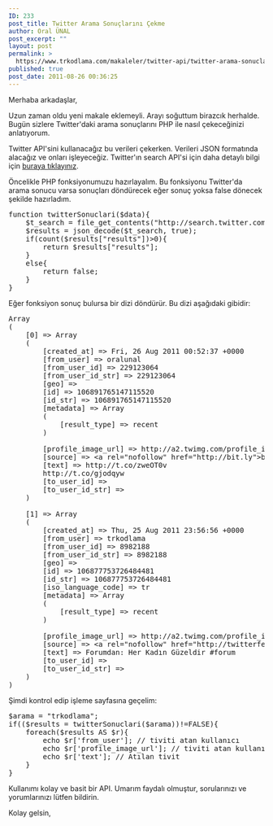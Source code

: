 ```yaml
---
ID: 233
post_title: Twitter Arama Sonuçlarını Çekme
author: Oral ÜNAL
post_excerpt: ""
layout: post
permalink: >
  https://www.trkodlama.com/makaleler/twitter-api/twitter-arama-sonuclarini-cekme-233.html
published: true
post_date: 2011-08-26 00:36:25
---
```

Merhaba arkadaşlar,

Uzun zaman oldu yeni makale eklemeyli. Arayı soğuttum birazcık herhalde. Bugün sizlere Twitter'daki arama sonuçlarını PHP ile nasıl çekeceğinizi anlatıyorum.

Twitter API'sini kullanacağız bu verileri çekerken. Verileri JSON formatında alacağız ve onları işleyeceğiz. Twitter'ın search API'si için daha detaylı bilgi için <a href="https://dev.twitter.com/overview/api" target="_blank">buraya tıklayınız</a>.

Öncelikle PHP fonksiyonumuzu hazırlayalım. Bu fonksiyonu Twitter'da arama sonucu varsa sonuçları döndürecek eğer sonuç yoksa false dönecek şekilde hazırladım.
<pre class="prettyprint lang-php" data-start-line="1" data-visibility="visible" data-highlight="" data-caption="">function twitterSonuclari($data){
    $t_search = file_get_contents("http://search.twitter.com/search.json?q=".urldecode($data)."&amp;result_type=recent&amp;rpp=10");
    $results = json_decode($t_search, true);
    if(count($results["results"])&gt;0){
        return $results["results"];
    }
    else{
        return false;
    }
}</pre>
Eğer fonksiyon sonuç bulursa bir dizi döndürür. Bu dizi aşağıdaki gibidir:
<pre class="prettyprint lang-rst" data-start-line="1" data-visibility="visible" data-highlight="" data-caption="">Array
(
    [0] =&gt; Array
    (
        [created_at] =&gt; Fri, 26 Aug 2011 00:52:37 +0000
        [from_user] =&gt; oralunal
        [from_user_id] =&gt; 229123064
        [from_user_id_str] =&gt; 229123064
        [geo] =&gt;
        [id] =&gt; 106891765147115520
        [id_str] =&gt; 106891765147115520
        [metadata] =&gt; Array
        (
            [result_type] =&gt; recent
        )

        [profile_image_url] =&gt; http://a2.twimg.com/profile_images/1435376616/MYDC2013_normal.JPG
        [source] =&gt; &lt;a rel="nofollow" href="http://bit.ly"&gt;bitly&lt;/a&gt;
        [text] =&gt; http://t.co/zweOT0v
        http://t.co/gjodqyw
        [to_user_id] =&gt;
        [to_user_id_str] =&gt;
    )

    [1] =&gt; Array
    (
        [created_at] =&gt; Thu, 25 Aug 2011 23:56:56 +0000
        [from_user] =&gt; trkodlama
        [from_user_id] =&gt; 8982188
        [from_user_id_str] =&gt; 8982188
        [geo] =&gt;
        [id] =&gt; 106877753726484481
        [id_str] =&gt; 106877753726484481
        [iso_language_code] =&gt; tr
        [metadata] =&gt; Array
        (
            [result_type] =&gt; recent
        )

        [profile_image_url] =&gt; http://a2.twimg.com/profile_images/349223586/trkodlama_normal.png
        [source] =&gt; &lt;a rel="nofollow" href="http://twitterfeed.com"&gt;twitterfeed&lt;/a&gt;
        [text] =&gt; Forumdan: Her Kadın Güzeldir #forum
        [to_user_id] =&gt;
        [to_user_id_str] =&gt;
    )
)</pre>
Şimdi kontrol edip işleme sayfasına geçelim:
<pre class="prettyprint lang-php" data-start-line="1" data-visibility="visible" data-highlight="" data-caption="">$arama = "trkodlama";
if(($results = twitterSonuclari($arama))!=FALSE){
    foreach($results AS $r){
        echo $r['from_user']; // tiviti atan kullanıcı
        echo $r['profile_image_url']; // tiviti atan kullanıcının resmi
        echo $r['text']; // Atılan tivit
    }
}</pre>
Kullanımı kolay ve basit bir API. Umarım faydalı olmuştur, sorularınızı ve yorumlarınızı lütfen bildirin.

Kolay gelsin,